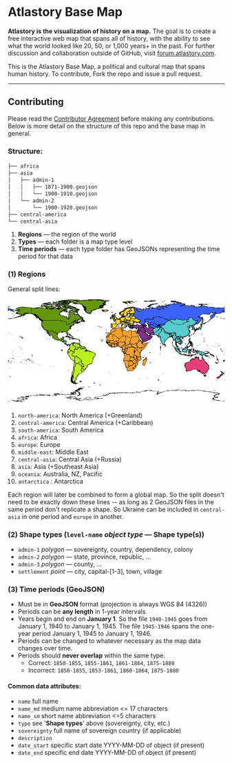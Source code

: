 # Atlastory Base Map

__Atlastory is the visualization of history on a map.__ The goal is to create a free interactive web map that spans all of history, with the ability to see what the world looked like 20, 50, or 1,000 years+ in the past. For further discussion and collaboration outside of GitHub, visit [forum.atlastory.com](http://forum.atlastory.com/).

This is the Atlastory Base Map, a political and cultural map that spans human history. To contribute, Fork the repo and issue a pull request.

---------------------------------------
## Contributing

Please read the [Contributor Agreement](Agreement.md) before making any contributions. Below is more detail on the structure of this repo and the base map in general.

### Structure:

```
├── africa
├── asia
│   ├── admin-1
│   │   ├── 1871-1900.geojson
│   │   └── 1900-1910.geojson
│   └── admin-2
│       └── 1900-1920.geojson
├── central-america
└── central-asia
```

1. __Regions__ — the region of the world
2. __Types__ — each folder is a map type level
3. __Time periods__ — each type folder has GeoJSONs representing the time period for that data

### (1) Regions

General split lines:

![](./_img/regions.png?raw=true)

1. `north-america`: North America (+Greenland)
2. `central-america`: Central America (+Caribbean)
3. `south-america`: South America
4. `africa`: Africa
5. `europe`: Europe
6. `middle-east`: Middle East
7. `central-asia`: Central Asia (+Russia)
8. `asia`: Asia (+Southeast Asia)
9. `oceania`: Australia, NZ, Pacific
10. `antarctica` : Antarctica

Each region will later be combined to form a global map. So the split doesn't need to be exactly down these lines -- as long as 2 GeoJSON files in the same period don't replicate a shape. So Ukraine can be included in `central-asia` in one period and `europe` in another.

### (2) Shape types (`level-name` *object type* — Shape type(s))

* `admin-1` *polygon* — sovereignty, country, dependency, colony
* `admin-2` *polygon* — state, province, republic, ...
* `admin-3` *polygon* — county, ...
* `settlement` *point* — city, capital-[1-3], town, village

### (3) Time periods (GeoJSON)

* Must be in __GeoJSON__ format (projection is always WGS 84 (4326))
* Periods can be __any length__ in 1-year intervals.
* Years begin and end on __January 1__. So the file `1940-1945` goes from January 1, 1940 to January 1, 1945. The file `1945-1946` spans the one-year period January 1, 1945 to January 1, 1946.
* Periods can be changed to whatever necessary as the map data changes over time.
* Periods should __never overlap__ within the same type.
	* Correct:  `1850-1855`, `1855-1861`, `1861-1864`, `1875-1880`
	* Incorrect: `1850-1855`, `1853-1861`, `1860-1864`, `1875-1880`

#### Common data attributes:

* `name` full name
* `name_md` medium name abbreviation <= 17 characters
* `name_sm` short name abbreviation <=5 characters
* `type` see '__Shape types__' above (sovereignty, city, etc.)
* `sovereignty` full name of sovereign country (if applicable)
* `description`
* `date_start` specific start date YYYY-MM-DD of object (if present)
* `date_end` specific end date YYYY-MM-DD of object (if present)



